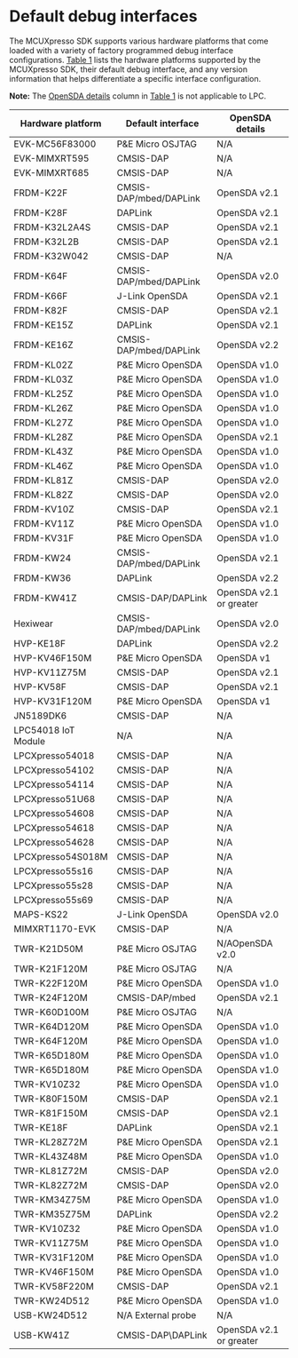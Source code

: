 # Default debug interfaces
The MCUXpresso SDK supports various hardware platforms that come loaded with a variety of factory programmed debug interface configurations. [Table 1](default_debug_interfaces.md#TABLE_UVC_BLB_DR_20REL4) lists the hardware platforms supported by the MCUXpresso SDK, their default debug interface, and any version information that helps differentiate a specific interface configuration.

**Note:** The [OpenSDA details](default_debug_interfaces.md#COLUMNC) column in [Table 1](default_debug_interfaces.md#TABLE_UVC_BLB_DR_20REL4) is not applicable to LPC.

|Hardware platform|Default interface|OpenSDA details|
|-----------------|-----------------|---------------|
|EVK-MC56F83000|P&E Micro OSJTAG|N/A|
|EVK-MIMXRT595|CMSIS-DAP|N/A|
|EVK-MIMXRT685|CMSIS-DAP|N/A|
|FRDM-K22F|CMSIS-DAP/mbed/DAPLink|OpenSDA v2.1|
|FRDM-K28F|DAPLink|OpenSDA v2.1|
|FRDM-K32L2A4S|CMSIS-DAP|OpenSDA v2.1|
|FRDM-K32L2B|CMSIS-DAP|OpenSDA v2.1|
|FRDM-K32W042|CMSIS-DAP|N/A|
|FRDM-K64F|CMSIS-DAP/mbed/DAPLink|OpenSDA v2.0|
|FRDM-K66F|J-Link OpenSDA|OpenSDA v2.1|
|FRDM-K82F|CMSIS-DAP|OpenSDA v2.1|
|FRDM-KE15Z|DAPLink|OpenSDA v2.1|
|FRDM-KE16Z|CMSIS-DAP/mbed/DAPLink|OpenSDA v2.2|
|FRDM-KL02Z|P&E Micro OpenSDA|OpenSDA v1.0|
|FRDM-KL03Z|P&E Micro OpenSDA|OpenSDA v1.0|
|FRDM-KL25Z|P&E Micro OpenSDA|OpenSDA v1.0|
|FRDM-KL26Z|P&E Micro OpenSDA|OpenSDA v1.0|
|FRDM-KL27Z|P&E Micro OpenSDA|OpenSDA v1.0|
|FRDM-KL28Z|P&E Micro OpenSDA|OpenSDA v2.1|
|FRDM-KL43Z|P&E Micro OpenSDA|OpenSDA v1.0|
|FRDM-KL46Z|P&E Micro OpenSDA|OpenSDA v1.0|
|FRDM-KL81Z|CMSIS-DAP|OpenSDA v2.0|
|FRDM-KL82Z|CMSIS-DAP|OpenSDA v2.0|
|FRDM-KV10Z|CMSIS-DAP|OpenSDA v2.1|
|FRDM-KV11Z|P&E Micro OpenSDA|OpenSDA v1.0|
|FRDM-KV31F|P&E Micro OpenSDA|OpenSDA v1.0|
|FRDM-KW24|CMSIS-DAP/mbed/DAPLink|OpenSDA v2.1|
|FRDM-KW36|DAPLink|OpenSDA v2.2|
|FRDM-KW41Z|CMSIS-DAP/DAPLink|OpenSDA v2.1 or greater|
|Hexiwear|CMSIS-DAP/mbed/DAPLink|OpenSDA v2.0|
|HVP-KE18F|DAPLink|OpenSDA v2.2|
|HVP-KV46F150M|P&E Micro OpenSDA|OpenSDA v1|
|HVP-KV11Z75M|CMSIS-DAP|OpenSDA v2.1|
|HVP-KV58F|CMSIS-DAP|OpenSDA v2.1|
|HVP-KV31F120M|P&E Micro OpenSDA|OpenSDA v1|
|JN5189DK6|CMSIS-DAP|N/A|
|LPC54018 IoT Module|N/A|N/A|
|LPCXpresso54018|CMSIS-DAP|N/A|
|LPCXpresso54102|CMSIS-DAP|N/A|
|LPCXpresso54114|CMSIS-DAP|N/A|
|LPCXpresso51U68|CMSIS-DAP|N/A|
|LPCXpresso54608|CMSIS-DAP|N/A|
|LPCXpresso54618|CMSIS-DAP|N/A|
|LPCXpresso54628|CMSIS-DAP|N/A|
|LPCXpresso54S018M|CMSIS-DAP|N/A|
|LPCXpresso55s16|CMSIS-DAP|N/A|
|LPCXpresso55s28|CMSIS-DAP|N/A|
|LPCXpresso55s69|CMSIS-DAP|N/A|
|MAPS-KS22|J-Link OpenSDA|OpenSDA v2.0|
|MIMXRT1170-EVK|CMSIS-DAP|N/A|
|TWR-K21D50M|P&E Micro OSJTAG|N/AOpenSDA v2.0|
|TWR-K21F120M|P&E Micro OSJTAG|N/A|
|TWR-K22F120M|P&E Micro OpenSDA|OpenSDA v1.0|
|TWR-K24F120M|CMSIS-DAP/mbed|OpenSDA v2.1|
|TWR-K60D100M|P&E Micro OSJTAG|N/A|
|TWR-K64D120M|P&E Micro OpenSDA|OpenSDA v1.0|
|TWR-K64F120M|P&E Micro OpenSDA|OpenSDA v1.0|
|TWR-K65D180M|P&E Micro OpenSDA|OpenSDA v1.0|
|TWR-K65D180M|P&E Micro OpenSDA|OpenSDA v1.0|
|TWR-KV10Z32|P&E Micro OpenSDA|OpenSDA v1.0|
|TWR-K80F150M|CMSIS-DAP|OpenSDA v2.1|
|TWR-K81F150M|CMSIS-DAP|OpenSDA v2.1|
|TWR-KE18F|DAPLink|OpenSDA v2.1|
|TWR-KL28Z72M|P&E Micro OpenSDA|OpenSDA v2.1|
|TWR-KL43Z48M|P&E Micro OpenSDA|OpenSDA v1.0|
|TWR-KL81Z72M|CMSIS-DAP|OpenSDA v2.0|
|TWR-KL82Z72M|CMSIS-DAP|OpenSDA v2.0|
|TWR-KM34Z75M|P&E Micro OpenSDA|OpenSDA v1.0|
|TWR-KM35Z75M|DAPLink|OpenSDA v2.2|
|TWR-KV10Z32|P&E Micro OpenSDA|OpenSDA v1.0|
|TWR-KV11Z75M|P&E Micro OpenSDA|OpenSDA v1.0|
|TWR-KV31F120M|P&E Micro OpenSDA|OpenSDA v1.0|
|TWR-KV46F150M|P&E Micro OpenSDA|OpenSDA v1.0|
|TWR-KV58F220M|CMSIS-DAP|OpenSDA v2.1|
|TWR-KW24D512|P&E Micro OpenSDA|OpenSDA v1.0|
|USB-KW24D512|N/A External probe|N/A|
|USB-KW41Z|CMSIS-DAP\\DAPLink|OpenSDA v2.1 or greater|

